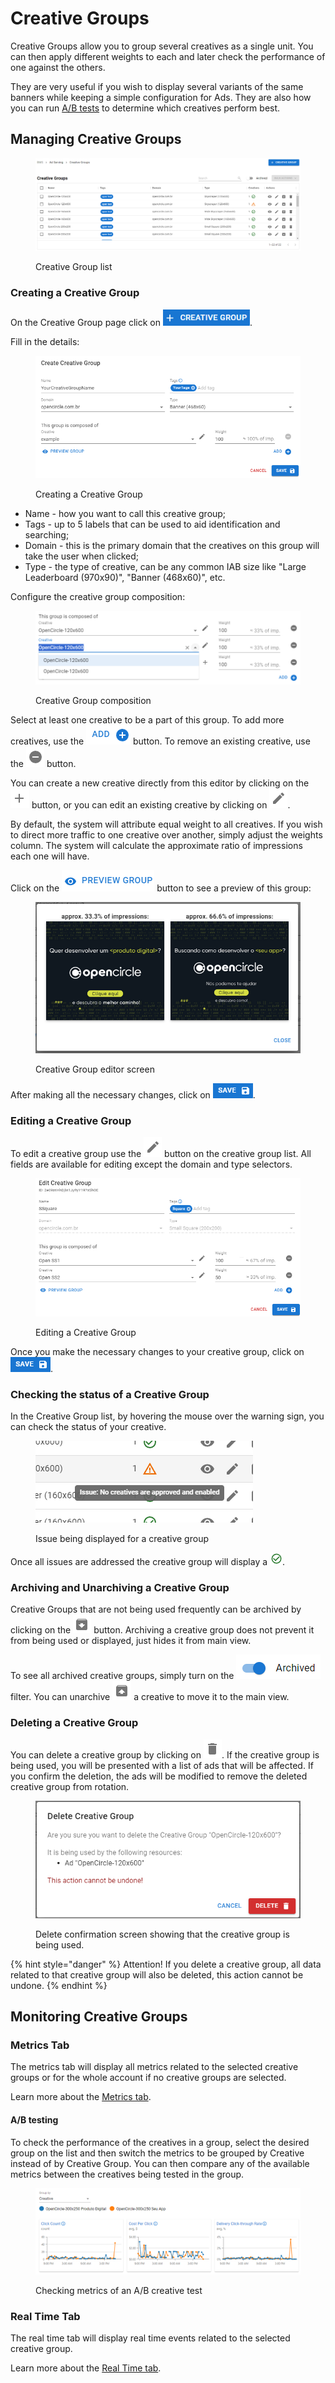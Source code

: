 # Creative Groups

Creative Groups allow you to group several creatives as a single unit. You can then apply different weights to each and later check the performance of one against the others.

They are very useful if you wish to display several variants of the same banners while keeping a simple configuration for Ads. They are also how you can run [A/B tests](creative-groups.md#a-b-testing) to determine which creatives perform best.

## Managing Creative Groups

<figure><img src="../../.gitbook/assets/image (3) (1) (1) (1) (1).png" alt=""><figcaption><p>Creative Group list</p></figcaption></figure>

### Creating a Creative Group

On the Creative Group page click on <img src="../../.gitbook/assets/image (4) (1) (1).png" alt="Create Creative Group" data-size="line">.

Fill in the details:

<figure><img src="../../.gitbook/assets/image (143).png" alt=""><figcaption><p>Creating a Creative Group</p></figcaption></figure>

* Name - how you want to call this creative group;
* Tags - up to 5 labels that can be used to aid identification and searching;
* Domain - this is the primary domain that the creatives on this group will take the user when clicked;
* Type - the type of creative, can be any common IAB size like "Large Leaderboard (970x90)", "Banner (468x60)", etc.

Configure the creative group composition:

<figure><img src="../../.gitbook/assets/image (3) (1) (1) (1) (1) (1).png" alt=""><figcaption><p>Creative Group composition</p></figcaption></figure>

Select at least one creative to be a part of this group. To add more creatives, use the <img src="../../.gitbook/assets/add.png" alt="Add" data-size="line"> button. To remove an existing creative, use the <img src="../../.gitbook/assets/remove.png" alt="Remove" data-size="line"> button.

You can create a new creative directly from this editor by clicking on the <img src="../../.gitbook/assets/create.png" alt="Create" data-size="line"> button, or you can edit an existing creative by clicking on <img src="../../.gitbook/assets/edit.png" alt="Edit" data-size="line">.

By default, the system will attribute equal weight to all creatives. If you wish to direct more traffic to one creative over another, simply adjust the weights column. The system will calculate the approximate ratio of impressions each one will have.

Click on the <img src="../../.gitbook/assets/preview group.png" alt="Preview Group" data-size="line"> button to see a preview of this group:

<figure><img src="../../.gitbook/assets/creative group preview.png" alt=""><figcaption><p>Creative Group editor screen</p></figcaption></figure>

After making all the necessary changes, click on <img src="../../.gitbook/assets/image (7) (7).png" alt="Save" data-size="line">.

### Editing a Creative Group

To edit a creative group use the <img src="../../.gitbook/assets/edit.png" alt="Edit" data-size="line"> button on the creative group list. All fields are available for editing except the domain and type selectors.

<figure><img src="../../.gitbook/assets/image (6) (7).png" alt=""><figcaption><p>Editing a Creative Group</p></figcaption></figure>

Once you make the necessary changes to your creative group, click on <img src="../../.gitbook/assets/image (7) (7).png" alt="Save" data-size="line">.

### Checking the status of a Creative Group

In the Creative Group list, by hovering the mouse over the warning sign, you can check the status of your creative.

<figure><img src="../../.gitbook/assets/image (1) (2) (1).png" alt=""><figcaption><p>Issue being displayed for a creative group</p></figcaption></figure>

Once all issues are addressed the creative group will display a <img src="../../.gitbook/assets/image (8) (7).png" alt="Check" data-size="line">.

### Archiving and Unarchiving a Creative Group

Creative Groups that are not being used frequently can be archived by clicking on the <img src="../../.gitbook/assets/archive.png" alt="Archive" data-size="line"> button. Archiving a creative group does not prevent it from being used or displayed, just hides it from main view.

To see all archived creative groups, simply turn on the <img src="../../.gitbook/assets/archive filter.png" alt="Archived" data-size="line"> filter. You can unarchive <img src="../../.gitbook/assets/unarchive.png" alt="Unarchive" data-size="line"> a creative to move it to the main view.

### Deleting a Creative Group

You can delete a creative group by clicking on <img src="../../.gitbook/assets/delete.png" alt="Delete" data-size="line">. If the creative group is being used, you will be presented with a list of ads that will be affected. If you confirm the deletion, the ads will be modified to remove the deleted creative group from rotation.

<figure><img src="../../.gitbook/assets/image (9) (1) (1).png" alt=""><figcaption><p>Delete confirmation screen showing that the creative group is being used.</p></figcaption></figure>

{% hint style="danger" %}
Attention! If you delete a creative group, all data related to that creative group will also be deleted, this action cannot be undone.
{% endhint %}

## Monitoring Creative Groups

### Metrics Tab

The metrics tab will display all metrics related to the selected creative groups or for the whole account if no creative groups are selected.

Learn more about the [Metrics tab](../ad-server/creatives-metrics.md).

#### A/B testing

To check the performance of the creatives in a group, select the desired group on the list and then switch the metrics to be grouped by Creative instead of by Creative Group. You can then compare any of the available metrics between the creatives being tested in the group.

<figure><img src="../../.gitbook/assets/image (4) (1) (2).png" alt=""><figcaption><p>Checking metrics of an A/B creative test</p></figcaption></figure>

### Real Time Tab

The real time tab will display real time events related to the selected creative group.

Learn more about the [Real Time tab](../demand-side-platform-dsp/real-time-tab.md).
